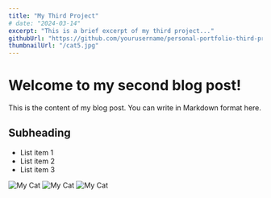 ```yaml
---
title: "My Third Project"
# date: "2024-03-14"
excerpt: "This is a brief excerpt of my third project..."
githubUrl: "https://github.com/yourusername/personal-portfolio-third-project"
thumbnailUrl: "/cat5.jpg"
---
```


# Welcome to my second blog post!

This is the content of my blog post. You can write in Markdown format here.

## Subheading

- List item 1
- List item 2
- List item 3

![My Cat](/cat3.jpeg)
![My Cat](/cat4.jpg)
![My Cat](/cat5.jpg)